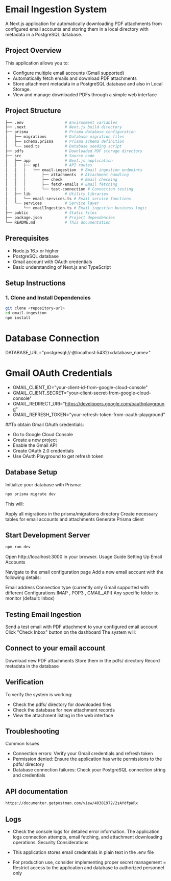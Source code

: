 # Email Ingestion System

A Next.js application for automatically downloading PDF attachments from configured email accounts and storing them in a local directory with metadata in a PostgreSQL database.

## Project Overview

This application allows you to:
- Configure multiple email accounts (Gmail supported)
- Automatically fetch emails and download PDF attachments
- Store attachment metadata in a PostgreSQL database and also in Local Storage.
- View and manage downloaded PDFs through a simple web interface

## Project Structure

```bash
├── .env                  # Environment variables
├── .next                 # Next.js build directory
├── prisma                # Prisma database configuration
│   ├── migrations        # Database migration files
│   ├── schema.prisma     # Prisma schema definition
│   └── seed.ts           # Database seeding script
├── pdfs                  # Downloaded PDF storage directory
├── src                   # Source code
│   ├── app               # Next.js application
│   │   ├── api           # API routes
│   │   │   └── email-ingestion  # Email ingestion endpoints
│   │   │       ├── attachments  # Attachment handling
│   │   │       ├── check        # Email checking
│   │   │       ├── fetch-emails # Email fetching
│   │   │       └── test-connection # Connection testing
│   ├── lib               # Utility libraries
│   │   └── email-services.ts # Email service functions
│   └── services          # Service layer
│       └── emailIngestion.ts # Email ingestion business logic
├── public                # Static files
├── package.json          # Project dependencies
└── README.md             # This documentation
```
## Prerequisites

- Node.js 16.x or higher
- PostgreSQL database
- Gmail account with OAuth credentials
- Basic understanding of Next.js and TypeScript

## Setup Instructions

### 1. Clone and Install Dependencies

```bash
git clone <repository-url>
cd email-ingestion
npm install
```


# Database Connection
DATABASE_URL="postgresql://<username>:<password>@localhost:5432/<database_name>"

# Gmail OAuth Credentials
- GMAIL_CLIENT_ID="your-client-id-from-google-cloud-console"
- GMAIL_CLIENT_SECRET="your-client-secret-from-google-cloud-console"
- GMAIL_REDIRECT_URI="https://developers.google.com/oauthplayground"
- GMAIL_REFRESH_TOKEN="your-refresh-token-from-oauth-playground"


##To obtain Gmail OAuth credentials:

- Go to Google Cloud Console
- Create a new project
- Enable the Gmail API
- Create OAuth 2.0 credentials
- Use OAuth Playground to get refresh token


## Database Setup
Initialize your database with Prisma:

```bash
npx prisma migrate dev
```
This will:

Apply all migrations in the prisma/migrations directory
Create necessary tables for email accounts and attachments
Generate Prisma client

## Start Development Server
```bash
npm run dev
```

Open http://localhost:3000 in your browser.
Usage Guide
Setting Up Email Accounts

Navigate to the email configuration page
Add a new email account with the following details:

Email address
Connection type (currently only Gmail supported with different Configurations IMAP , POP3 , GMAIL_API)
Any specific folder to monitor (default: inbox)



## Testing Email Ingestion

Send a test email with PDF attachment to your configured email account
Click "Check Inbox" button on the dashboard
The system will:

## Connect to your email account
Download new PDF attachments
Store them in the pdfs/ directory
Record metadata in the database



## Verification
To verify the system is working:

- Check the pdfs/ directory for downloaded files
- Check the database for new attachment records
- View the attachment listing in the web interface

## Troubleshooting
Common Issues

- Connection errors: Verify your Gmail credentials and refresh token
- Permission denied: Ensure the application has write permissions to the pdfs/ directory
- Database connection failures: Check your PostgreSQL connection string and credentials

## API documentation
```bash
https://documenter.getpostman.com/view/40381972/2sAYdfpWRx
```

## Logs
- Check the console logs for detailed error information. The application logs connection attempts, email fetching, and attachment downloading operations.
Security Considerations

- This application stores email credentials in plain text in the .env file
- For production use, consider implementing proper secret management
= Restrict access to the application and database to authorized personnel only



